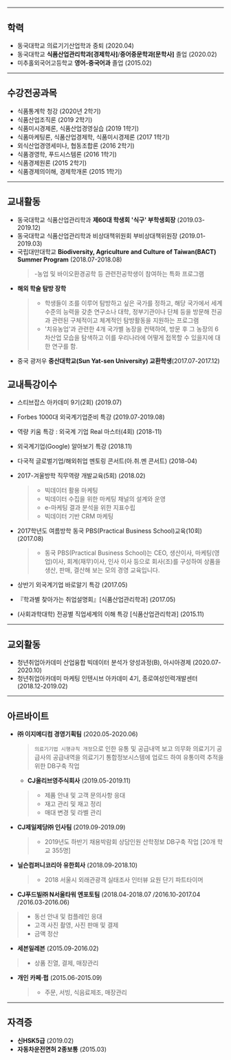#
---
## 학력
- 동국대학교 의료기기산업학과 중퇴 (2020.04)
- 동국대학교 **식품산업관리학과[경제학사]**/**중어중문학과[문학사]** 졸업 (2020.02)
- 미추홀외국어고등학교 **영어-중국어과** 졸업 (2015.02)
---
## 수강전공과목
- 식품통계학 청강 (2020년 2학기)
- 식품산업조직론 (2019 2학기)
- 식품미시경제론, 식품산업경영실습 (2019 1학기)
- 식품마케팅론, 식품산업경제학, 식품미시경제론 (2017 1학기)
- 외식산업경영세미나, 협동조합론 (2016 2학기)
- 식품경영학, 푸드시스템론 (2016 1학기)
- 식품경제원론 (2015 2학기)
- 식품경제의이해, 경제학개론 (2015 1학기)
---
## 교내활동
- 동국대학교 식품산업관리학과 **제60대 학생회 '식구' 부학생회장** (2019.03-2019.12)
- 동국대학교 식품산업관리학과 비상대책위원회 부비상대책위원장 (2019.01-2019.03) 
- 국립대만대학교 **Biodiversity, Agriculture and Culture of Taiwan(BACT) Summer Program** (2018.07-2018.08)
  > -농업 및 바이오환경공학 등 관련전공학생이 참여하는 특화 프로그램
- **해외 학술 탐방 장학**
  >   - 학생들이 조를 이루어 탐방하고 싶은 국가를 정하고, 해당 국가에서 세계수준의 능력을 갖춘 연구소나 대학, 정부기관이나 단체 등을 방문해 전공과 관련된 구체적이고 체계적인 탐방활동을 지원하는 프로그램
  >   - '치유농업'과 관련한 4개 국가별 농장을 컨택하여, 방문 후 그 농장의 6차산업 모습을 탐색하고 이를 우리나라에 어떻게 접목할 수 있을지에 대한 연구를 함.
- 중국 광저우 **중산대학교(Sun Yat-sen University) 교환학생**(2017.07-2017.12) 

## 교내특강이수
- 스티브잡스 아카데미 9기(2회) (2019.07)
  > 
- Forbes 1000대 외국계기업준비 특강 (2019.07-2019.08)
  > 
- 역량 키움 특강 : 외국계 기업 Real 마스터(4회) (2018-11)
  > 
- 외국계기업(Google) 알아보기 특강 (2018.11)
  > 
- 다국적 글로벌기업/해외취업 멘토링 콘서트(아.취.멘 콘서트) (2018-04)
  > 
- 2017-겨울방학 직무역량 개발교육(5회) (2018.02) 
  > - 빅데이터 활용 마케팅
  > - 빅데이터 수집을 위한 마케팅 채널의 설계와 운영
  > - e-마케팅 결과 분석을 위한 지표수립
  > - 빅데이터 기반 CRM 마케팅
- 2017학년도 여름방학 동국 PBS(Practical Business School)교육(10회) (2017.08) 
  > - 동국 PBS(Practical Business School)는 CEO, 생산이사, 마케팅(영업)이사, 회계(재무)이사, 인사 이사 등으로 회사(조)를 구성하여 상품을 생산, 판매, 결산해 보는 모의 경영 교육입니다.

- 상반기 외국계기업 바로알기 특강 (2017.05)
- 『학과별 찾아가는 취업설명회』[식품산업관리학과] (2017.05)
- (사회과학대학) 전공별 직업세계의 이해 특강 [식품산업관리학과] (2015.11)
---
## 교외활동
- 청년취업아카데미 산업융합 빅데이터 분석가 양성과정(B), 아시아경제 (2020.07-2020.10)
- 청년취업아카데미 마케팅 인텐시브 아카데미 4기, 종로여성인력개발센터 (2018.12-2019.02)
---
## 아르바이트
- **㈜ 이지메디컴 경영기획팀** (2020.05-2020.06)
  > `의료기기법 시행규칙 개정`으로 인한 유통 및 공급내역 보고 의무화
  > 의료기기 공급사의 공급내역을 의료기기 통합정보시스템에 업로드 하여 유통이력 추적을 위한 DB구축 작업
  - **CJ올리브영주식회사** (2019.05-2019.11)
  >   -	제품 안내 및 고객 문의사항 응대
  >   -	재고 관리 및 재고 정리
  >   -	매대 변경 및 라벨 관리
- **CJ제일제당㈜ 인사팀** (2019.09-2019.09)
  > - 2019년도 하반기 채용박람회 상담인원 산학정보 DB구축 작업 [20개 학교 355명] 
- **닐슨컴퍼니코리아 유한회사** (2018.09-2018.10)
  > -  2018 서울시 외래관광객 실태조사 인터뷰 요원 단기 파트타이머 
-  **CJ푸드빌㈜ N서울타워 엔포토팀** (2018.04-2018.07 /2016.10-2017.04 /2016.03-2016.06)
  >   -	동선 안내 및 컴플레인 응대
  >   -	고객 사진 촬영, 사진 판매 및 결제
  >   -	금액 정산
- **세븐일레븐** (2015.09-2016.02) 
 > - 상품 진열, 결제, 매장관리
- **개인 카페·펍** (2015.06-2015.09)
  > - 주문, 서빙, 식음료제조, 매장관리
---
## 자격증
- **신HSK5급** (2019.02)
- **자동차운전면허 2종보통** (2015.03)

